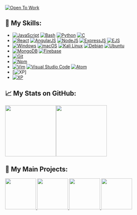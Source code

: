 [![Open To Work](https://img.shields.io/badge/OpenToWork-YES-green?style=flat&logo=gravatar&logoColor=white)](https://fr.linkedin.com/in/vivien-huc-44048b25a)

## :wrench: My Skills:
* [![JavaScript](https://img.shields.io/badge/Language-JavaScript-yellow?style=flat&logo=JavaScript&logoColor=white)](https://ejs.co/)
[![Bash](https://img.shields.io/badge/Language-Bash-yellow?style=flat&logo=bash&logoColor=white)](https://en.wikipedia.org/wiki/Bash_(Unix_shell))
[![Python](https://img.shields.io/badge/Language-Python-yellow?style=flat&logo=Python&logoColor=white)](https://fr.wikipedia.org/wiki/Python_(langage))
[![C](https://img.shields.io/badge/Language-C-yellow?style=flat&logo=C&logoColor=white)](https://fr.wikipedia.org/wiki/C_(langage))
* [![React](https://img.shields.io/badge/Framework-React-red?style=flat&logo=react&logoColor=white)](https://fr.reactjs.org/)
[![AngularJS](https://img.shields.io/badge/Framework-AngularJS-red?style=flat&logo=AngularJS&logoColor=white)](https://angularjs.org/)
[![NodeJS](https://img.shields.io/badge/Framework-NodeJS-red?style=flat&logo=Node.js&logoColor=white)](https://nodejs.org/en/)
[![ExpressJS](https://img.shields.io/badge/Framework-ExpressJS-red?style=flat&logo=Express&logoColor=white)](https://expressjs.com/fr/)
[![EJS](https://img.shields.io/badge/Framework-EJS-red?style=flat&logo=EJS&logoColor=white)]([https://expressjs.com/fr/](https://ejs.co/))
* [![Windows](https://img.shields.io/badge/OS-Windows-blue?style=flat&logo=windows&logoColor=white)](https://en.wikipedia.org/wiki/Windows)
[![macOS](https://img.shields.io/badge/OS-macOS-blue?style=flat&logo=macOS&logoColor=white)](https://fr.wikipedia.org/wiki/MacOS)
[![Kali Linux](https://img.shields.io/badge/OS-Kali_Linux-blue?style=flat&logo=Kali_Linux&logoColor=white)](https://www.kali.org/)
[![Debian](https://img.shields.io/badge/OS-Debian-blue?style=flat&logo=Debian&logoColor=white)](https://www.debian.org/index.fr.html)
[![Ubuntu](https://img.shields.io/badge/OS-Ubuntu-blue?style=flat&logo=Ubuntu&logoColor=white)](https://www.ubuntu-fr.org/)
* [![MongoDB](https://img.shields.io/badge/DataBase-MongoDB-yellow?style=flat&logo=MongoDB&logoColor=white)](https://fr.wikipedia.org/wiki/MongoDB)
[![Firebase](https://img.shields.io/badge/DataBase-Firebase-yellow?style=flat&logo=Firebase&logoColor=white)](https://fr.wikipedia.org/wiki/Firebase)
* [![Git](https://img.shields.io/badge/VCS-Git-black?style=flat&logo=git&logoColor=white)](https://fr.wikipedia.org/wiki/Git)
* [![Npm](https://img.shields.io/badge/Modules-NPM-black?style=flat&logo=npm&logoColor=white)](https://fr.wikipedia.org/wiki/Npm)
* [![Vim](https://img.shields.io/badge/IDE-Vim-white?style=flat&logo=vim&logoColor=white)](https://fr.wikipedia.org/wiki/Vim)
[![Visual Studio Code](https://img.shields.io/badge/IDE-Visual_Studio_Code-white?style=flat&logo=visualstudiocode&logoColor=white)](https://fr.wikipedia.org/wiki/Visual_Studio_Code)
[![Atom](https://img.shields.io/badge/IDE-Atom-white?style=flat&logo=Atom&logoColor=white)](https://fr.wikipedia.org/wiki/Atom_(%C3%A9diteur_de_texte))
* [![XP](https://img.shields.io/badge/XP-Hackathon-brightgreen.svg?style=flat-square&logo=hammer-wrench)]
* [![XP](https://img.shields.io/badge/XP-42-brightgreen.svg?style=flat-square&logo=42)](https://42.fr/)


## :chart_with_upwards_trend: My Stats on GitHub:
<a href="https://github.com/VivienHuc?tab=repositories"><img height="165px" src="https://github-readme-stats.vercel.app/api?username=VivienHuc&count_private=true&include_all_commits=true&theme=algolia&show_icons=true" /><!-- wi*quL3fcV --><img height="165px" src="https://github-readme-stats.vercel.app/api/top-langs/?username=VivienHuc&layout=compact&theme=algolia" /></a>


## :art: My Main Projects:
<a href="https://github.com/VivienHuc/Cook_Recipes"><img height="100px" src="https://github-readme-stats.vercel.app/api/pin/?username=VivienHuc&repo=Cook_recipes&theme=algolia&show_icons=true" /> </a> <a href="https://github.com/VivienHuc/React_Facturier"><img height="100px" src="https://github-readme-stats.vercel.app/api/pin/?username=VivienHuc&repo=React_Facturier&theme=algolia&show_icons=true" /> </a> <a href="https://github.com/VivienHuc/QRTour"><img height="100px" src="https://github-readme-stats.vercel.app/api/pin/?username=VivienHuc&repo=QRTour&theme=algolia&show_icons=true" /> </a> <a href="https://github.com/VivienHuc/Facturier"><img height="100px" src="https://github-readme-stats.vercel.app/api/pin/?username=VivienHuc&repo=Facturier&theme=algolia&show_icons=true" /> </a>
